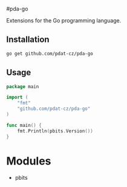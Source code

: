 #pda-go

Extensions for the Go programming language.

## Installation

```bash
go get github.com/pdat-cz/pda-go
```

## Usage

```go
package main

import (
    "fmt"
    "github.com/pdat-cz/pda-go"
)

func main() {
    fmt.Println(pbits.Version())
}
```

# Modules

- pbits

